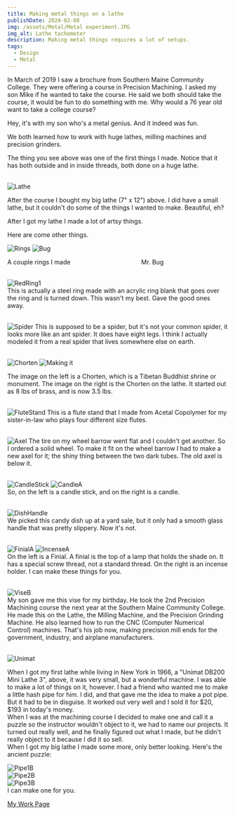 ```yaml
---
title: Making metal things on a lathe
publishDate: 2024-02-08
img: /assets/Metal/Metal experiment.JPG
img_alt: Lathe tachometer
description: Making metal things requires a lot of setups.
tags:
  - Design
  - Metal
---
```


In March of 2019 I saw a brochure from Southern Maine Community College. They were offering a course in Precision Machining. I asked my son Mike if he wanted to take the course. He said we both should take the course, it would be fun to do something with me. Why would a 76 year old want to take a college course?

Hey, it's with my son who's a metal genius. And it indeed was fun.

We both learned how to work with huge lathes, milling machines and precision grinders.

The thing you see above was one of the first things I made. Notice that it has both outside and in inside threads, both done on a huge lathe.<br><br>

![Lathe](/assets/Metal/LatheA.jpg)

After the course I bought my big lathe (7" x 12") above. I did have a small lathe, but it couldn't do some of the things I wanted to make. Beautiful, eh?

After I got my lathe I made a lot of artsy things.

Here are come other things.

![Rings](/assets/Metal/RingsC.jpg) ![Bug](/assets/Metal/BugA.jpg)

A couple rings I made &nbsp; &nbsp; &nbsp; &nbsp; &nbsp; &nbsp; &nbsp; &nbsp; &nbsp; &nbsp; &nbsp; &nbsp; &nbsp; &nbsp; &nbsp; &nbsp; &nbsp; &nbsp; &nbsp; &nbsp; Mr. Bug <br><br>

![RedRing1](/assets/Metal/RedRing1.JPG)<br>
This is actually a steel ring made with an acrylic ring blank that goes over the ring and is turned down. This wasn't my best. Gave the good ones away.<br><br>

![Spider](/assets/Metal/Spider.JPG)
This is supposed to be a spider, but it's not your common spider, it looks more like an ant spider. It does have eight legs. I think I actually modeled it from a real spider that lives somewhere else on earth.<br><br>


![Chorten](/assets/Metal/ChortenA.png) ![Making it](/assets/Metal/Chorten0B.png)

The image on the left is a Chorten, which is a Tibetan Buddhist shrine or monument. The image on the right is the Chorten on the lathe. It started out as 8 lbs of brass, and is now 3.5 lbs.<br><br>

![FluteStand](/assets/Metal/FluteStand1.jpg)
This is a flute stand that I made from Acetal Copolymer for my sister-in-law who plays four different size flutes.<br><br>

![Axel](/assets/Metal/Axel1.JPG)
The tire on my wheel barrow went flat and I couldn't get another. So I ordered a solid wheel. To make it fit on the wheel barrow I had to make a new axel for it; the shiny thing between the two dark tubes. The old axel is below it.<br><br>

![CandleStick](/assets/Metal/CandleStickA.png) ![CandleA](/assets/Metal/CandleA.png)<br>
So, on the left is a candle stick, and on the right is a candle.<br><br>

![DishHandle](/assets/Metal/DishHandleB.png)<br>
We picked this candy dish up at a yard sale, but it only had a smooth glass handle that was pretty slippery. Now it's not.<br><br>

![FinialA](/assets/Metal/FinialA.png) ![IncenseA](/assets/Metal/IncenseA.png)<br>
On the left is a Finial. A finial is the top of a lamp that holds the shade on. It has a special screw thread, not a standard thread. On the right is an incense holder. I can make these things for you.<br><br>

![ViseB](/assets/Metal/ViseB.png)<br>
My son gave me this vise for my birthday. He took the 2nd Precision Machining course the next year at the Southern Maine Community College. He made this on the Lathe, the Milling Machine, and the Precision Grinding Machine. He also learned how to run the CNC (Computer Numerical Control) machines. That's his job now, making precision mill ends for the government, industry, and airplane manufacturers.<br><br>

![Unimat](/assets/Metal/Unimat_DB200_mini_lathe_3.jpg)<br>

When I got my first lathe while living in New York in 1966, a "Unimat DB200 Mini Lathe 3", above, it was very small, but a wonderful machine.
I was able to make a lot of things on it, however. I had a friend who wanted me to make a little hash pipe for him. I did, and that gave me the idea to make a pot pipe. But it had to be in disguise. It worked out very well and I sold it for $20, $193 in today's money.<br>
When I was at the machining course I decided to make one and call it a puzzle so the instructor wouldn't object to it, we had to name our projects. It turned out really well, and he finally figured out what I made, but he didn't really object to it because I did it so sell.<br>
When I got my big lathe I made some more, only better looking. Here's the ancient puzzle:

![Pipe1B](/assets/Metal/Pipe1B.png)<br>
![Pipe2B](/assets/Metal/Pipe2B.png)<br>
![Pipe3B](/assets/Metal/Pipe3B.png)<br>
I can make one for you.

<a href="/work/">My Work Page</a>
